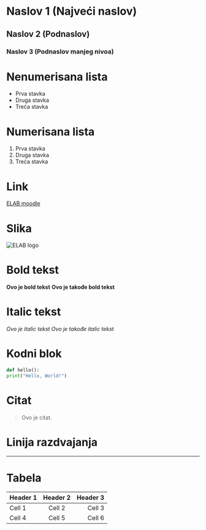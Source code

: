 # Naslov 1 (Najveći naslov)
## Naslov 2 (Podnaslov)
### Naslov 3 (Podnaslov manjeg nivoa)
# Nenumerisana lista 
- Prva stavka
- Druga stavka
- Treća stavka
# Numerisana lista
1. Prva stavka
2. Druga stavka
3. Treća stavka
# Link
[ELAB moodle]( https://moodle.elab.fon.bg.ac.rs/login/index.php)
# Slika
![ELAB logo](https://moodle.elab.fon.bg.ac.rs/pluginfile.php/1/core_admin/logo/0x200/1669614238/elab_logo.jpg)
# Bold tekst
**Ovo je bold tekst**
__Ovo je takođe bold tekst__
# Italic tekst
*Ovo je italic tekst*
_Ovo je takođe italic tekst_
# Kodni blok
```python
def hello():
print("Hello, World!")
```
# Citat
> Ovo je citat.
# Linija razdvajanja
---
# Tabela
| Header 1 | Header 2 | Header 3 |
|:----------|:----------:|----------:|
| Cell 1   | Cell 2   | Cell 3   |
| Cell 4   | Cell 5   | Cell 6   |
